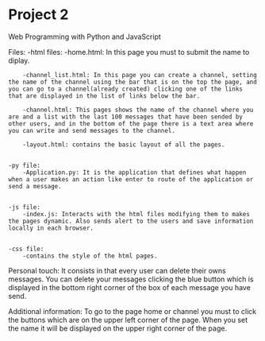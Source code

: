 # Project 2

Web Programming with Python and JavaScript

Files:
    -html files:
        -home.html: In this page you must to submit the name to diplay.   

        -channel_list.html: In this page you can create a channel, setting the name of the channel using the bar that is on the top the page, and you can go to a channel(already created) clicking one of the links that are displayed in the list of links below the bar. 

        -channel.html: This pages shows the name of the channel where you are and a list with the last 100 messages that have been sended by other users, and in the bottom of the page there is a text area where you can write and send messages to the channel.    

        -layout.html: contains the basic layout of all the pages. 


    -py file:
        -Application.py: It is the application that defines what happen when a user makes an action like enter to route of the application or send a message.


    -js file:
        -index.js: Interacts with the html files modifying them to makes the pages dynamic. Also sends alert to the users and save information locally in each browser. 


    -css file:
        -contains the style of the html pages.


Personal touch: 
It consists in that every user can delete their owns messages. You can delete your messages clicking the blue button which is displayed in the bottom right corner of the box of each message you have send.


Additional information:
To go to the page home or channel you must to click the buttons which are on the upper left corner of the page. When you set the name it will be displayed on the upper right corner of the page.   